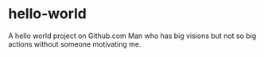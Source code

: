 # hello-world
A hello world project on Github.com
Man who has big visions but not so big actions without someone motivating me.
